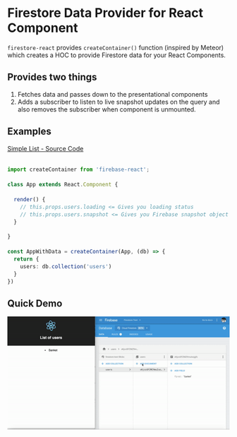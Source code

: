 # Firestore Data Provider for React Component

`firestore-react` provides `createContainer()` function (inspired by Meteor) which creates a HOC to provide Firestore data for your React Components.

## Provides two things

1. Fetches data and passes down to the presentational components
2. Adds a subscriber to listen to live snapshot updates on the query and also removes the subscriber when component is unmounted.

## Examples

[Simple List - Source Code](https://github.com/GeekyAnts/firestore-react/blob/master/examples/simple-list/src/App.tsx)

```ts

import createContainer from 'firebase-react';

class App extends React.Component {
  
  render() {
    // this.props.users.loading <= Gives you loading status
    // this.props.users.snapshot <= Gives you Firebase snapshot object of query and it automatically re-renders whenever snapshot updates
  }

}

const AppWithData = createContainer(App, (db) => {
  return {
    users: db.collection('users')
  }
})

```

## Quick Demo

![alt text](./examples/demo.gif "Demo Firestore React bindings")
